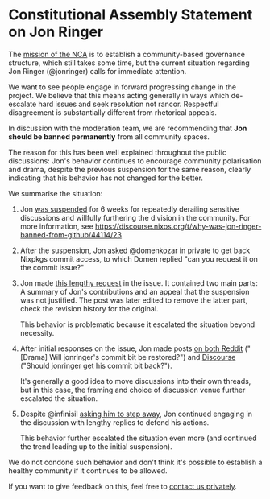 # Constitutional Assembly Statement on Jon Ringer

The [mission of the NCA](https://github.com/nixos/nix-constitutional-assembly?tab=readme-ov-file#mission) is to establish a community-based governance structure, which still takes some time, but the current situation regarding Jon Ringer (@jonringer) calls for immediate attention.

We want to see people engage in forward progressing change in the project. We believe that this means acting generally in ways which de-escalate hard issues and seek resolution not rancor. Respectful disagreement is substantially different from rhetorical appeals.

In discussion with the moderation team, we are recommending that **Jon should be banned permanently** from all community spaces.

The reason for this has been well explained throughout the public discussions: Jon's behavior continues to encourage community polarisation and drama, despite the previous suspension for the same reason, clearly indicating that his behavior has not changed for the better.

We summarise the situation:

1. Jon [was suspended](https://github.com/NixOS/moderation/blob/125fadfa6c3af1504fd3e35bde7820f06bad393b/moderation-log.md#L25) for 6 weeks for repeatedly derailing sensitive discussions and willfully furthering the division in the community. For more information, see https://discourse.nixos.org/t/why-was-jon-ringer-banned-from-github/44114/23

2. After the suspension, Jon [asked](https://www.reddit.com/r/NixOS/comments/1djuxpx/drama_will_jonringers_commit_bit_be_restored/l9dzht8/?context=10000) @domenkozar in private to get back Nixpkgs commit access, to which Domen replied "can you request it on the commit issue?"

3. Jon made [this lengthy request](https://github.com/NixOS/nixpkgs/issues/50105#issuecomment-2179462978) in the issue. It contained two main parts: A summary of Jon's contributions and an appeal that the suspension was not justified. The post was later edited to remove the latter part, check the revision history for the original.

   This behavior is problematic because it escalated the situation beyond necessity.
   
4. After initial responses on the issue, Jon made posts [on both Reddit](https://www.reddit.com/r/NixOS/comments/1djuxpx/drama_will_jonringers_commit_bit_be_restored/) ("[Drama] Will jonringer's commit bit be restored?") and [Discourse](https://discourse.nixos.org/t/should-jonringer-get-his-commit-bit-back/47267) ("Should jonringer get his commit bit back?").

   It's generally a good idea to move discussions into their own threads, but in this case, the framing and choice of discussion venue further escalated the situation.
 
5. Despite @infinisil [asking him to step away](https://discourse.nixos.org/t/should-jonringer-get-his-commit-bit-back/47267/13), Jon continued engaging in the discussion with lengthy replies to defend his actions.

   This behavior further escalated the situation even more (and continued the trend leading up to the initial suspension).

We do not condone such behavior and don't think it's possible to establish a healthy community if it continues to be allowed.

If you want to give feedback on this, feel free to [contact us privately](https://github.com/nixos/nix-constitutional-assembly?tab=readme-ov-file#members).
